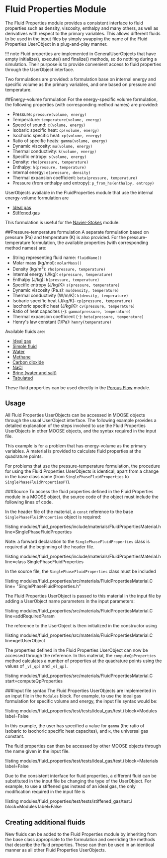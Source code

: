 # Fluid Properties Module
The Fluid Properties module provides a consistent interface to fluid properties such as
density, viscosity, enthalpy and many others, as well as derivatives with respect to the
primary variables. This allows different fluids to be used in the input files by simply
swapping the name of the Fluid Properties UserObject in a plug-and-play manner.

!!! note
    Fluid properties are implemented in GeneralUserObjects that have empty initialize(),
    execute() and finalize() methods, so do nothing during a simulation. Their purpose is
    to provide convenient access to fluid properties through the UserObject interface.

Two formulations are provided: a formulation base on internal energy and specific volume as the primary variables, and one based on pressure and temperature.

##Energy-volume formulation
For the energy-specific volume formulation, the following properties (with
corresponding method names) are provided:

* Pressure: `pressure(volume, energy)`
* Temperature: `temperature(volume, energy)`
* Speed of sound: `c(volume, energy)`
* Isobaric specific heat: `cp(volume, energy)`
* Isochoric specific heat: `cp(volume, energy)`
* Ratio of specific heats: `gamma(volume, energy)`
* Dynamic viscosity: `mu(volume, energy)`
* Thermal conductivity: `k(volume, energy)`
* Specific entropy: `s(volume, energy)`
* Density: `rho(pressure, temperature)`
* Enthalpy: `h(pressure, temperature)`
* Internal energy: `e(pressure, density)`
* Thermal expansion coefficient: `beta(pressure, temperature)`
* Pressure (from enthalpy and entropy): `p_from_hs(enthalpy, entropy)`

UserObjects available in the FluidProperties module that use the internal energy-volume
formulation are

* [Ideal gas](/IdealGasFluidProperties.md)
* [Stiffened gas](/StiffenedGasFluidProperties.md)

This formulation is useful for the [Navier-Stokes](modules/navier_stokes/index.md) module.

##Pressure-temperature formulation
A separate formulation based on pressure (Pa) and temperature (K) is also provided.
For the pressure-temperature formulation, the available properties (with corresponding
method names) are:

* String representing fluid name: `fluidName()`
* Molar mass (kg/mol): `molarMass()`
* Density (kg/m$^3$): `rho(pressure, temperature)`
* Internal energy (J/kg): `e(pressure, temperature)`
* Enthalpy (J/kg): `h(pressure, temperature)`
* Specific entropy (J/kg/K): `s(pressure, temperature)`
* Dynamic viscosity (Pa.s): `mu(density, temperature)`
* Thermal conductivity (W/m/K): `k(density, temperature)`
* Isobaric specific heat (J/kg/K): `cp(pressure, temperature)`
* Isochoric specific heat (J/kg/K): `cv(pressure, temperature)`
* Ratio of heat capacites (-): `gamma(pressure, temperature)`
* Thermal expansion coefficient (-): `beta(pressure, temperature)`
* Henry's law constant (1/Pa): `henry(temperature)`

Available fluids are:

* [Ideal gas](/IdealGasFluidPropertiesPT.md)
* [Simple fluid](/SimpleFluidProperties.md)
* [Water](/Water97FluidProperties.md)
* [Methane](/MethaneFluidProperties.md)
* [Carbon dioxide](/CO2FluidProperties.md)
* [NaCl](/NaClFluidProperties.md)
* [Brine (water and salt)](/BrineFluidProperties.md)
* [Tabulated](/TabulatedFluidProperties.md)

These fluid properties can be used directly in the [Porous Flow](modules/porous_flow/index.md) module.

## Usage
All Fluid Properties UserObjects can be accessed in MOOSE objects through the usual
UserObject interface. The following example provides a detailed explanation of the steps
involved to use the Fluid Properties UserObjects in other MOOSE objects, and the syntax
required in the input file.

This example is for a problem that has energy-volume as the primary variables. A material is
provided to calculate fluid properties at the quadrature points.

For problems that use the pressure-temperature formulation, the procedure for using
the Fluid Properties UserObjects is identical, apart from a change in the base class name
(from `SinglePhaseFluidProperties` to `SinglePhaseFluidPropertiesPT`).

###Source
To access the fluid properties defined in the Fluid Properties module in a MOOSE object,
the source code of the object must include the following lines of code.

In the header file of the material, a `const` reference to
the base `SinglePhaseFluidProperties` object is required:

!listing modules/fluid_properties/include/materials/FluidPropertiesMaterial.h line=SinglePhaseFluidProperties

Note: a forward declaration to the `SinglePhaseFluidProperties` class is required at
the beginning of the header file.

!listing modules/fluid_properties/include/materials/FluidPropertiesMaterial.h line=class SinglePhaseFluidProperties

In the source file, the `SinglePhaseFluidProperties` class must be included

!listing modules/fluid_properties/src/materials/FluidPropertiesMaterial.C line= "SinglePhaseFluidProperties.h"

The Fluid Properties UserObject is passed to this material in the input file by adding
a UserObject name parameters in the input parameters:

!listing modules/fluid_properties/src/materials/FluidPropertiesMaterial.C line=addRequiredParam

The reference to the UserObject is then initialized in the constructor using

!listing modules/fluid_properties/src/materials/FluidPropertiesMaterial.C line=getUserObject

The properties defined in the Fluid Properties UserObject can now be accessed through
the reference. In this material, the `computeQpProperties` method calculates a number of
properties at the quadrature points using the values of `_v[_qp]` and `_e[_qp]`.

!listing modules/fluid_properties/src/materials/FluidPropertiesMaterial.C start=computeQpProperties

###Input file syntax
The Fluid Properties UserObjects are implemented in an input file in the `Modules` block.
For example, to use the ideal gas formulation for specific volume and energy, the input
file syntax would be:

!listing modules/fluid_properties/test/tests/ideal_gas/test.i block=Modules label=False

In this example, the user has specified a value for `gamma` (the ratio of isobaric
to isochoric specific heat capacites), and `R`, the universal gas constant.

The fluid properties can then be accessed by other MOOSE objects through the name
given in the input file.

!listing modules/fluid_properties/test/tests/ideal_gas/test.i block=Materials label=False

Due to the consistent interface for fluid properties, a different fluid can be substituted
in the input file be changing the type of the UserObject. For example, to use a stiffened
gas instead of an ideal gas, the only modification required in the input file is

!listing modules/fluid_properties/test/tests/stiffened_gas/test.i block=Modules label=False

## Creating additional fluids
New fluids can be added to the Fluid Properties module by inheriting from the
base class appropriate to the formulation and overriding the methods that describe
the fluid properties. These can then be used in an identical manner as all other
Fluid Properties UserObjects.
